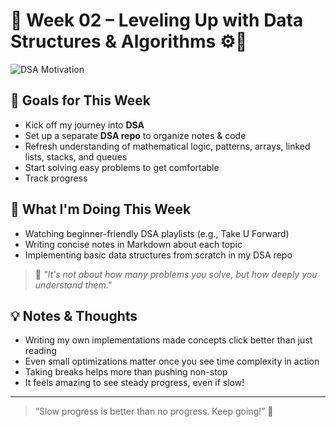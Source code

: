 # 🌱 Week 02 – Leveling Up with Data Structures & Algorithms ⚙️🧩

![DSA Motivation](https://media3.giphy.com/media/v1.Y2lkPTc5MGI3NjExaXpoZWZuZDBxN2V1cWphcXRkY283dWhpMnJ1d2VkaW1hemZmNnMwYSZlcD12MV9pbnRlcm5hbF9naWZfYnlfaWQmY3Q9Zw/fbFPpNgP9WnIGlIQWU/giphy.gif)

## 🎯 Goals for This Week
- Kick off my journey into **DSA**
- Set up a separate **DSA repo** to organize notes & code
- Refresh understanding of mathematical logic, patterns, arrays, linked lists, stacks, and queues
- Start solving easy problems to get comfortable
- Track progress

## 🚧 What I'm Doing This Week
- Watching beginner-friendly DSA playlists (e.g., Take U Forward)
- Writing concise notes in Markdown about each topic
- Implementing basic data structures from scratch in my DSA repo

> 🧠 *"It's not about how many problems you solve, but how deeply you understand them."*


## 💡 Notes & Thoughts
- Writing my own implementations made concepts click better than just reading
- Even small optimizations matter once you see time complexity in action
- Taking breaks helps more than pushing non-stop
- It feels amazing to see steady progress, even if slow!

---

> “Slow progress is better than no progress. Keep going!” 🚀
